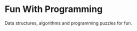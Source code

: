 Fun With Programming
==================

Data structures, algorithms and programming puzzles for fun.
